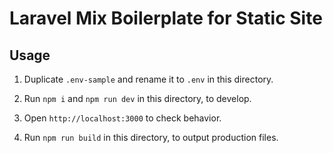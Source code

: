 # Laravel Mix Boilerplate for Static Site

## Usage

1. Duplicate `.env-sample` and rename it to `.env` in this directory.

2. Run `npm i` and `npm run dev` in this directory, to develop.

3. Open `http://localhost:3000` to check behavior.

4. Run `npm run build` in this directory, to output production files.
